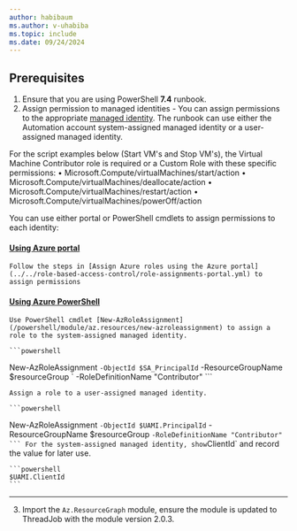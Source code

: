 ```yaml
---
author: habibaum
ms.author: v-uhabiba
ms.topic: include
ms.date: 09/24/2024
---
```



## Prerequisites

1. Ensure that you are using PowerShell **7.4** runbook.
2. Assign permission to managed identities - You can assign permissions to the appropriate [managed identity](../../automation/automation-security-overview.md#managed-identities). The runbook can use either the Automation account system-assigned managed identity or a user-assigned managed identity. 

For the script examples below (Start VM's and Stop VM's), the Virtual Machine Contributor role is required or a Custom Role with these specific permissions:
•	Microsoft.Compute/virtualMachines/start/action
•	Microsoft.Compute/virtualMachines/deallocate/action
•	Microsoft.Compute/virtualMachines/restart/action
•	Microsoft.Compute/virtualMachines/powerOff/action

   You can use either portal or PowerShell cmdlets to assign permissions to each identity:
  
   #### [Using Azure portal](#tab/portal)
    
    Follow the steps in [Assign Azure roles using the Azure portal](../../role-based-access-control/role-assignments-portal.yml) to assign permissions

   #### [Using Azure PowerShell](#tab/powershell)

    Use PowerShell cmdlet [New-AzRoleAssignment](/powershell/module/az.resources/new-azroleassignment) to assign a role to the system-assigned managed identity.

    ```powershell
   New-AzRoleAssignment `
                   -ObjectId $SA_PrincipalId `
                   -ResourceGroupName $resourceGroup `
                   -RoleDefinitionName "Contributor"
    ```        
 
    Assign a role to a user-assigned managed identity.

    ```powershell
   New-AzRoleAssignment `
                   -ObjectId $UAMI.PrincipalId `
                   -ResourceGroupName $resourceGroup `
                   -RoleDefinitionName "Contributor"
    ```
    For the system-assigned managed identity, show `ClientId` and record the value for later use.
        
    ```powershell
    $UAMI.ClientId
    ```
  ---
3. Import the `Az.ResourceGraph` module, ensure the module is updated to ThreadJob with the module version 2.0.3.
